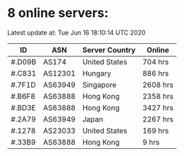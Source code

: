 # 8 online servers:

Latest update at: Tue Jun 16 18:10:14 UTC 2020

| ID | ASN | Server Country | Online |
| -- | --- | -------------- | ------ |
| #.D09B | AS174 | United States | 704 hrs |
| #.C831 | AS12301 | Hungary | 886 hrs |
| #.7F1D | AS63949 | Singapore | 2608 hrs |
| #.B6F8 | AS63888 | Hong Kong | 2358 hrs |
| #.BD3E | AS63888 | Hong Kong | 3427 hrs |
| #.2A79 | AS63949 | Japan | 2267 hrs |
| #.1278 | AS23033 | United States | 169 hrs |
| #.33B9 | AS63888 | Hong Kong | 9 hrs |

